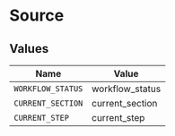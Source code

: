 # Source


## Values

| Name              | Value             |
| ----------------- | ----------------- |
| `WORKFLOW_STATUS` | workflow_status   |
| `CURRENT_SECTION` | current_section   |
| `CURRENT_STEP`    | current_step      |